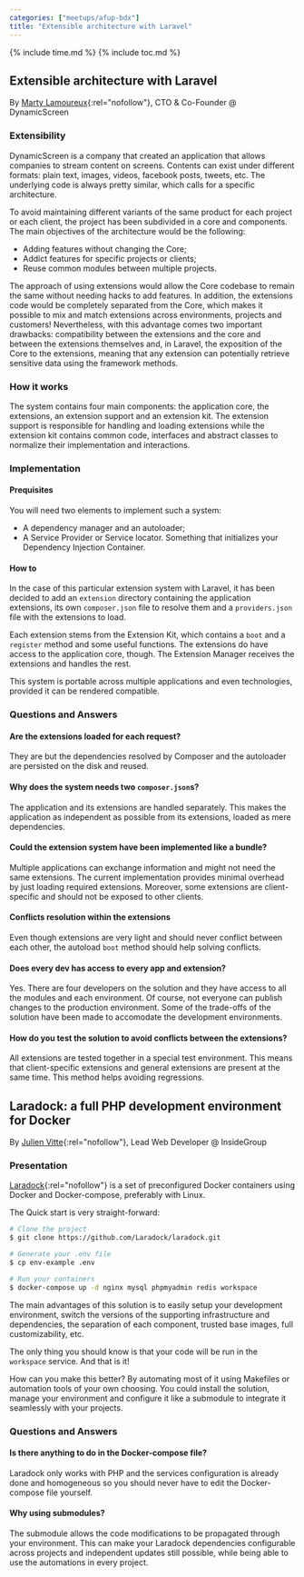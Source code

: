 ```yaml
---
categories: ["meetups/afup-bdx"]
title: "Extensible architecture with Laravel"
---
```


{% include time.md %}
{% include toc.md %}

## Extensible architecture with Laravel

By [Marty Lamoureux](https://twitter.com/martylamoureux){:rel="nofollow"}, CTO & Co-Founder @ DynamicScreen

### Extensibility

DynamicScreen is a company that created an application that allows companies to stream content on screens. Contents can
exist under different formats: plain text, images, videos, facebook posts, tweets, etc. The underlying code is always
pretty similar, which calls for a specific architecture.

To avoid maintaining different variants of the same product for each project or each client, the project has been
subdivided in a core and components. The main objectives of the architecture would be the following:

- Adding features without changing the Core;
- Addict features for specific projects or clients;
- Reuse common modules between multiple projects.

The approach of using extensions would allow the Core codebase to remain the same without needing hacks to add features.
In addition, the extensions code would be completely separated from the Core, which makes it possible to mix and match
extensions across environments, projects and customers! Nevertheless, with this advantage comes two important drawbacks:
compatibility between the extensions and the core and between the extensions themselves and, in Laravel, the exposition
of the Core to the extensions, meaning that any extension can potentially retrieve sensitive data using the framework
methods.

### How it works

The system contains four main components: the application core, the extensions, an extension support and an extension
kit. The extension support is responsible for handling and loading extensions while the extension kit contains common
code, interfaces and abstract classes to normalize their implementation and interactions.

### Implementation
#### Prequisites

You will need two elements to implement such a system:
- A dependency manager and an autoloader;
- A Service Provider or Service locator. Something that initializes your Dependency Injection Container.

#### How to

In the case of this particular extension system with Laravel, it has been decided to add an `extension` directory
containing the application extensions, its own `composer.json` file to resolve them and a `providers.json` file with the
extensions to load.

Each extension stems from the Extension Kit, which contains a `boot` and a `register` method and some useful functions.
The extensions do have access to the application core, though. The Extension Manager receives the extensions and handles
the rest.

This system is portable across multiple applications and even technologies, provided it can be rendered compatible.

### Questions and Answers

#### Are the extensions loaded for each request?

They are but the dependencies resolved by Composer and the autoloader are persisted on the disk and reused.

#### Why does the system needs two `composer.json`s?

The application and its extensions are handled separately. This makes the application as independent as possible from
its extensions, loaded as mere dependencies.

#### Could the extension system have been implemented like a bundle?

Multiple applications can exchange information and might not need the same extensions. The current implementation
provides minimal overhead by just loading required extensions. Moreover, some extensions are client-specific and should
not be exposed to other clients.

#### Conflicts resolution within the extensions

Even though extensions are very light and should never conflict between each other, the autoload `boot` method should
help solving conflicts.

#### Does every dev has access to every app and extension?

Yes. There are four developers on the solution and they have access to all the modules and each environment. Of course,
not everyone can publish changes to the production environment. Some of the trade-offs of the solution have been made to
accomodate the development environments.

#### How do you test the solution to avoid conflicts between the extensions?

All extensions are tested together in a special test environment. This means that client-specific extensions and general
extensions are present at the same time. This method helps avoiding regressions.

## Laradock: a full PHP development environment for Docker

By [Julien Vitte](https://twitter.com/pitchart){:rel="nofollow"}, Lead Web Developer @ InsideGroup

### Presentation

[Laradock](https://laradock.io/){:rel="nofollow"} is a set of preconfigured Docker containers using Docker and
Docker-compose, preferably with Linux.

The Quick start is very straight-forward:
```sh
# Clone the project
$ git clone https://github.com/Laradock/laradock.git

# Generate your .env file
$ cp env-example .env

# Run your containers
$ docker-compose up -d nginx mysql phpmyadmin redis workspace 
```

The main advantages of this solution is to easily setup your development environment, switch the versions of the
supporting infrastructure and dependencies, the separation of each component, trusted base images, full customizability,
etc.

The only thing you should know is that your code will be run in the `workspace` service. And that is it!

How can you make this better? By automating most of it using Makefiles or automation tools of your own choosing. You
could install the solution, manage your environment and configure it like a submodule to integrate it seamlessly with
your projects.

### Questions and Answers

#### Is there anything to do in the Docker-compose file?

Laradock only works with PHP and the services configuration is already done and homogeneous so you should never have to
edit the Docker-compose file yourself.

#### Why using submodules?

The submodule allows the code modifications to be propagated through your environment. This can make your Laradock
dependencies configurable across projects and independent updates still possible, while being able to use the
automations in every project.
